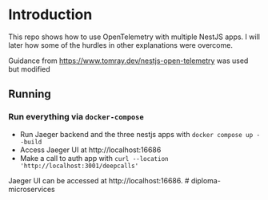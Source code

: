 # Introduction
This repo shows how to use OpenTelemetry with multiple NestJS apps. I will later how some of the hurdles in other explanations were overcome.

Guidance from https://www.tomray.dev/nestjs-open-telemetry was used but modified 

## Running

### Run everything via `docker-compose`

* Run Jaeger backend and the three nestjs apps with `docker compose up --build`
* Access Jaeger UI at http://localhost:16686 
* Make a call to auth app with `curl --location 'http://localhost:3001/deepcalls'`

Jaeger UI can be accessed at http://localhost:16686.
#   d i p l o m a - m i c r o s e r v i c e s  
 
